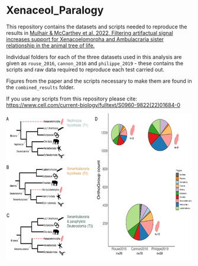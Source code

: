 # Xenaceol_Paralogy

This repository contains the datasets and scripts needed to reproduce the results in [Mulhair & McCarthey et al. 2022, Filtering artifactual signal increases support for Xenacoelomorpha and Ambulacraria sister relationship in the animal tree of life.](https://www.cell.com/current-biology/fulltext/S0960-9822(22)01684-0)

Individual folders for each of the three datasets used in this analysis are given as `rouse_2016`, `cannon_2016` and `philippe_2019` - these contains the scripts and raw data required to reproduce each test carried out.

Figures from the paper and the scripts necessary to make them are found in the `combined_results` folder.

If you use any scripts from this repository please cite:
https://www.cell.com/current-biology/fulltext/S0960-9822(22)01684-0


<div align="center">
<p align="center">
<img src="https://github.com/PeterMulhair/Xenaceol_Paralogy/blob/main/combined_results/paper_figures/figure1.png" width="700" height="400">
</p>
</div>

